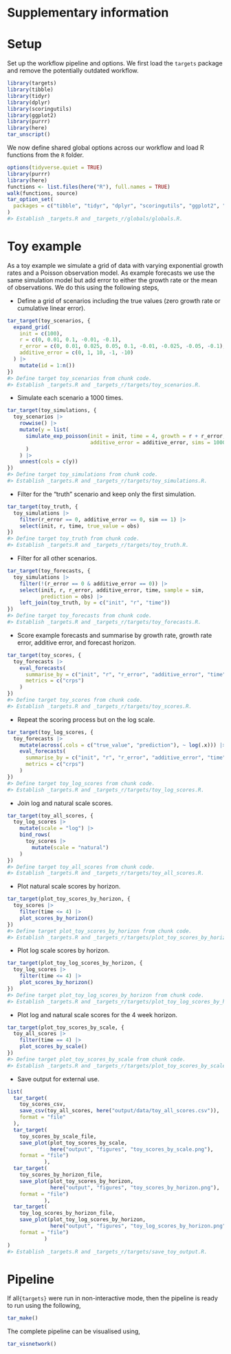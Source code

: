 Supplementary information
================

# Setup

Set up the workflow pipeline and options. We first load the `targets`
package and remove the potentially outdated workflow.

``` r
library(targets)
library(tibble)
library(tidyr)
library(dplyr)
library(scoringutils)
library(ggplot2)
library(purrr)
library(here)
tar_unscript()
```

We now define shared global options across our workflow and load R
functions from the `R` folder.

``` r
options(tidyverse.quiet = TRUE)
library(purrr)
library(here)
functions <- list.files(here("R"), full.names = TRUE)
walk(functions, source)
tar_option_set(
  packages = c("tibble", "tidyr", "dplyr", "scoringutils", "ggplot2", "purrr")
)
#> Establish _targets.R and _targets_r/globals/globals.R.
```

# Toy example

As a toy example we simulate a grid of data with varying exponential
growth rates and a Poisson observation model. As example forecasts we
use the same simulation model but add error to either the growth rate or
the mean of observations. We do this using the following steps,

  - Define a grid of scenarios including the true values (zero growth
    rate or cumulative linear error).

<!-- end list -->

``` r
tar_target(toy_scenarios, {
  expand_grid(
    init = c(100),
    r = c(0, 0.01, 0.1, -0.01, -0.1),
    r_error = c(0, 0.01, 0.025, 0.05, 0.1, -0.01, -0.025, -0.05, -0.1),
    additive_error = c(0, 1, 10, -1, -10)
  ) |> 
    mutate(id = 1:n())
})
#> Define target toy_scenarios from chunk code.
#> Establish _targets.R and _targets_r/targets/toy_scenarios.R.
```

  - Simulate each scenario a 1000 times.

<!-- end list -->

``` r
tar_target(toy_simulations, {
  toy_scenarios |>
    rowwise() |>
    mutate(y = list(
      simulate_exp_poisson(init = init, time = 4, growth = r + r_error,
                           additive_error = additive_error, sims = 1000)
      )
    ) |>
    unnest(cols = c(y))
})
#> Define target toy_simulations from chunk code.
#> Establish _targets.R and _targets_r/targets/toy_simulations.R.
```

  - Filter for the “truth” scenario and keep only the first simulation.

<!-- end list -->

``` r
tar_target(toy_truth, {
  toy_simulations |>
    filter(r_error == 0, additive_error == 0, sim == 1) |>
    select(init, r, time, true_value = obs)
})
#> Define target toy_truth from chunk code.
#> Establish _targets.R and _targets_r/targets/toy_truth.R.
```

  - Filter for all other scenarios.

<!-- end list -->

``` r
tar_target(toy_forecasts, {
  toy_simulations |>
    filter(!(r_error == 0 & additive_error == 0)) |>
    select(init, r, r_error, additive_error, time, sample = sim,
           prediction = obs) |>
    left_join(toy_truth, by = c("init", "r", "time"))
})
#> Define target toy_forecasts from chunk code.
#> Establish _targets.R and _targets_r/targets/toy_forecasts.R.
```

  - Score example forecasts and summarise by growth rate, growth rate
    error, additive error, and forecast horizon.

<!-- end list -->

``` r
tar_target(toy_scores, {
  toy_forecasts |>
    eval_forecasts(
      summarise_by = c("init", "r", "r_error", "additive_error", "time"),
      metrics = c("crps")
    )
})
#> Define target toy_scores from chunk code.
#> Establish _targets.R and _targets_r/targets/toy_scores.R.
```

  - Repeat the scoring process but on the log scale.

<!-- end list -->

``` r
tar_target(toy_log_scores, {
  toy_forecasts |>
    mutate(across(.cols = c("true_value", "prediction"), ~ log(.x))) |>
    eval_forecasts(
      summarise_by = c("init", "r", "r_error", "additive_error", "time"),
      metrics = c("crps")
    )
})
#> Define target toy_log_scores from chunk code.
#> Establish _targets.R and _targets_r/targets/toy_log_scores.R.
```

  - Join log and natural scale scores.

<!-- end list -->

``` r
tar_target(toy_all_scores, {
  toy_log_scores |>
    mutate(scale = "log") |>
    bind_rows(
      toy_scores |>
        mutate(scale = "natural")
    )
})
#> Define target toy_all_scores from chunk code.
#> Establish _targets.R and _targets_r/targets/toy_all_scores.R.
```

  - Plot natural scale scores by horizon.

<!-- end list -->

``` r
tar_target(plot_toy_scores_by_horizon, {
  toy_scores |>
    filter(time <= 4) |>
    plot_scores_by_horizon()
})
#> Define target plot_toy_scores_by_horizon from chunk code.
#> Establish _targets.R and _targets_r/targets/plot_toy_scores_by_horizon.R.
```

  - Plot log scale scores by horizon.

<!-- end list -->

``` r
tar_target(plot_toy_log_scores_by_horizon, {
  toy_log_scores |>
    filter(time <= 4) |>
    plot_scores_by_horizon()
})
#> Define target plot_toy_log_scores_by_horizon from chunk code.
#> Establish _targets.R and _targets_r/targets/plot_toy_log_scores_by_horizon.R.
```

  - Plot log and natural scale scores for the 4 week horizon.

<!-- end list -->

``` r
tar_target(plot_toy_scores_by_scale, {
  toy_all_scores |>
    filter(time == 4) |>
    plot_scores_by_scale()
})
#> Define target plot_toy_scores_by_scale from chunk code.
#> Establish _targets.R and _targets_r/targets/plot_toy_scores_by_scale.R.
```

  - Save output for external use.

<!-- end list -->

``` r
list(
  tar_target(
    toy_scores_csv, 
    save_csv(toy_all_scores, here("output/data/toy_all_scores.csv")),
    format = "file"
  ),
  tar_target(
    toy_scores_by_scale_file, 
    save_plot(plot_toy_scores_by_scale, 
              here("output", "figures", "toy_scores_by_scale.png"),
    format = "file")
            ),
  tar_target(
    toy_scores_by_horizon_file, 
    save_plot(plot_toy_scores_by_horizon, 
              here("output", "figures", "toy_scores_by_horizon.png"),
    format = "file")
            ),
  tar_target(
    toy_log_scores_by_horizon_file, 
    save_plot(plot_toy_log_scores_by_horizon, 
              here("output", "figures", "toy_log_scores_by_horizon.png"),
    format = "file")
            )
)
#> Establish _targets.R and _targets_r/targets/save_toy_output.R.
```

# Pipeline

If all`{targets}` were run in non-interactive mode, then the pipeline is
ready to run using the following,

``` r
tar_make()
```

The complete pipeline can be visualised using,

``` r
tar_visnetwork()
```
